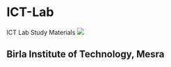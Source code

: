 # ICT-Lab

ICT Lab Study Materials
<img src="https://www.google.com/url?sa=i&url=http%3A%2F%2Fvigyanprasar.gov.in%2F6-bit-logo%2F&psig=AOvVaw3QfPs7da_sM4RxKR673SCp&ust=1669808626327000&source=images&cd=vfe&ved=0CA8QjRxqFwoTCICAyIGo0_sCFQAAAAAdAAAAABAE">

## Birla Institute of Technology, Mesra
